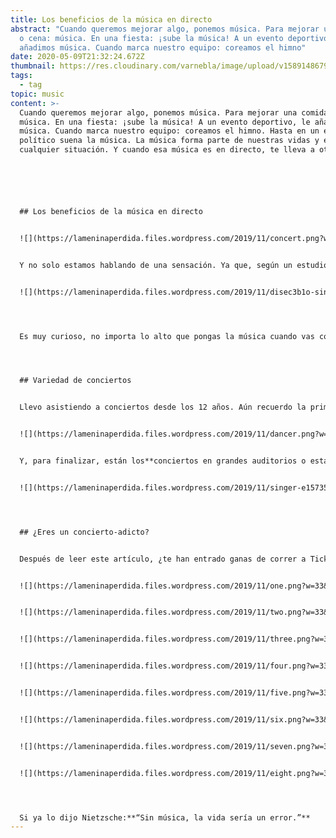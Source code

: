```yaml
---
title: Los beneficios de la música en directo
abstract: "Cuando queremos mejorar algo, ponemos música. Para mejorar una comida
  o cena: música. En una fiesta: ¡sube la música! A un evento deportivo, le
  añadimos música. Cuando marca nuestro equipo: coreamos el himno"
date: 2020-05-09T21:32:24.672Z
thumbnail: https://res.cloudinary.com/varnebla/image/upload/v1589148679/audience-868074_1280_zge3nt.jpg
tags:
  - tag
topic: music
content: >-
  Cuando queremos mejorar algo, ponemos música. Para mejorar una comida o cena:
  música. En una fiesta: ¡sube la música! A un evento deportivo, le añadimos
  música. Cuando marca nuestro equipo: coreamos el himno. Hasta en un encuentro
  político suena la música. La música forma parte de nuestras vidas y enriquece
  cualquier situación. Y cuando esa música es en directo, te lleva a otro nivel.






  ## Los beneficios de la música en directo


  ![](https://lameninaperdida.files.wordpress.com/2019/11/concert.png?w=101&h=101)La música en directo tiene algo difícil de describir que empieza mucho antes de la asistencia al concierto, mucho antes de estar en la cola y mucho antes de, tan si quiera, comprar las entradas. Esa emoción, ese “no sé qué que qué se yo” empieza en el momento en que escuchas la primera canción del que, sin saberlo, se convertirá en tu grupo favorito. No recuerdas lo que sentiste la primera vez que los escuchaste, pero, sin saberlo, desde ese momento**has querido cantar sus canciones en las primeras filas de todos sus conciertos**.


  Y no solo estamos hablando de una sensación. Ya que, según un estudio de la Universidad de Deakin (Australia), ir a conciertos te hace más feliz. Para “[If you’re happy and you know it: Music engagement and subjective wellbeing](https://journals.sagepub.com/doi/10.1177/0305735616659552)”, que es el nombre del estudio, se entrevistó a más de 1000 personas y se demostró que aquellos que asisten a conciertos tienen**un nivel de satisfacción mayor en su vida**.


  ![](https://lameninaperdida.files.wordpress.com/2019/11/disec3b1o-sin-tc3adtulo.png?w=539&h=539)




  Es muy curioso, no importa lo alto que pongas la música cuando vas conduciendo (y cantas como si te estuvieras jugando tu estancia en la Academia), nada se compara a la sensación de escuchar las voces de miles de personas cantando contigo, marcando el ritmo con los pies y levantando los brazos al cielo mientras el grupo está tocando sobre el escenario.




  ## Variedad de conciertos


  Llevo asistiendo a conciertos desde los 12 años. Aún recuerdo la primera vez que fui a uno: era verano y fue en la playa. Se trataba del**típico concierto gratuito**que el Ayuntamiento organiza para dar vida a la ciudad en verano, donde el cantante es alguien que quiere volver a estar en el panorama musical. Es pensar en aquellos conciertos y me veo a mi subida a los hombros de mi madre, a quien no le importaba pasarse el día siguiente con dolor de espalda: lo importante era que yo disfrutara al máximo del espectáculo. Les siguieron los**conciertos de la Fiesta Mayor**de mi ciudad, donde el presupuesto era algo más elevado y el cantante incluso aún sonaba en la radio. Recuerdo con cariño esos primeros conciertos, donde lo que importaba era dejarte la voz con tus amigos aunque no conocieras la canción y, una vez acabado, llamada a tus padres para pedirles que, por favor, te dejaran una horita más para poder ir a la feria.


  ![](https://lameninaperdida.files.wordpress.com/2019/11/dancer.png?w=118&h=118)En verano, visita obligada al pueblo, donde el**momento álgido de las fiestas patronales**eran las tres noches de concierto, protagonizados por orquestas con nombres como “Orquesta Pecado” o “Tentación”. Hay que ponerse en contexto: son las fiestas de tu pueblo, vuelves a ver a la familia y te reencuentras con amigos que solo ves de año en año. El plan mejor para tu noche es pedir una cerveza en la barra y bailar toda la noche los “temazos de una vida”, no faltan: Amaral, Paquito el Chocolatero, Estopa, Fito y Fitipaldis e, incluso, algunas orquestas se arrancan con el reaggeton más actual. Seguramente todos aquellos que tenéis un pueblo al que volvéis cada año os habéis visualizado en medio de la plaza dándolo todo mientras, de fondo, el sol empieza a despuntar.


  Y, para finalizar, están los**conciertos en grandes auditorios o estadios de fútbol**. Esos conciertos para los que vas ahorrando durante meses, porque no podrías permitirte perdértelos. En mi caso, he tenido el placer de ver a[Coldplay](https://www.youtube.com/watch?v=0MXiBqgqDeI)tocando en el Estadio Olímpico Lluís Companys (mayo 2016) y a[Foo Fighters en el Lollapalooza](https://www.youtube.com/watch?v=QlK3lGFsEgQ)de Berlín (septiembre 2017). También he asistido en tres ocasiones al Palau Sant Jordi de Barcelona para ver tocar a[Fito y Fitipaldis](https://www.youtube.com/watch?v=m3acmB888SY)(en 2010, 2014 y 2018). En ese mismo recinto, he visto dos veces a[Pablo Alborán](https://www.youtube.com/watch?v=JVfHQ6705EE)(en 2015 y 2018) junto a mi madre, mi amiga de la infancia Paqui y su madre. Estos conciertos los recuerdo con muchísimo cariño, porque**son momentos que atesoras siempre**: compartir una de tus grandes aficiones con personas a las que quieres tanto.


  ![](https://lameninaperdida.files.wordpress.com/2019/11/singer-e1573595770692.png?w=120&h=120)Pero, sin lugar a dudas, el año que más activa he estado en el panorama conciertos ha sido este último, ya que desde abril he asistido a 3 festivales: el**Cruïlla Primavera**del Poble Espanyol de Barcelona, el**Music Port Fest**en Puerto de Sagunto y el**Marenostrum Castle Park**en Fuengirola. Y, en todas las ocasiones, ha sido con la principal motivación de ver en directo a[IZAL](https://www.youtube.com/watch?v=gnTENXZc1jU&t=231s). De hecho, tanto en Barcelona como en Fuengirola, era entrada a concierto único. En el caso de P. de Sagunto, además de disfrutar como nunca de IZAL, pude escuchar en directo a grupos y cantantes que no conocía, como Carlos Sadness o Miss Cafeína, y pude volver a ver a Rayden, a quien había visto tocar en una pequeña sala de Barcelona hace años.**Próximamente**os hablaré de estos festivales: ubicación, organización, ambiente… ¡y os daré consejos por si estáis pensando asistir en futuras ediciones!




  ## ¿Eres un concierto-adicto?


  Después de leer este artículo, ¿te han entrado ganas de correr a Ticketmaster y ver la oferta de conciertos actual? ¿Has revivido el último concierto en el que te dejaste la voz y te mueres de ganas de repetir? ¿Quieres saber si tú también eres un fanático de los conciertos? Si te sientes identificado al menos con 5 de estas afirmaciones, no lo dudes,**¡ERES FAN!**


  ![](https://lameninaperdida.files.wordpress.com/2019/11/one.png?w=33&h=33)Cuando sospechas que tu grupo favorito va a anunciar una nueva gira, lo sigues en todas las RRSS (hasta activas las notificaciones![🔔](https://s0.wp.com/wp-content/mu-plugins/wpcom-smileys/twemoji/2/svg/1f514.svg)), atento al momento en el que anuncien el inicio de la venta de entradas.


  ![](https://lameninaperdida.files.wordpress.com/2019/11/two.png?w=33&h=33)Media hora antes de la venta, tú estás bien preparado en el portal de compra de entradas con, al menos, dos dispositivos![💻](https://s0.wp.com/wp-content/mu-plugins/wpcom-smileys/twemoji/2/svg/1f4bb.svg)![📱](https://s0.wp.com/wp-content/mu-plugins/wpcom-smileys/twemoji/2/svg/1f4f1.svg), no vaya a ser que uno se te cuelgue y te quedes sin tus ansiadas entradas.


  ![](https://lameninaperdida.files.wordpress.com/2019/11/three.png?w=33&h=33)Los meses antes al concierto escuchas mil veces todas las canciones![🎶](https://s0.wp.com/wp-content/mu-plugins/wpcom-smileys/twemoji/2/svg/1f3b6.svg). En ocasiones, el resto de grupos dejan de existir para ti, la concentración está claramente dirigida a ser el fan nº 1.


  ![](https://lameninaperdida.files.wordpress.com/2019/11/four.png?w=33&h=33)Tienes una cuenta atrás bien presente y, a medida que se acerca la fecha, sufres por cualquier imprevisto![🤷🏻‍♂️](https://s0.wp.com/wp-content/mu-plugins/wpcom-smileys/twemoji/2/svg/1f937-1f3fb-200d-2642-fe0f.svg)que pueda llevar a la cancelación del concierto/festival.


  ![](https://lameninaperdida.files.wordpress.com/2019/11/five.png?w=33&h=33)Durante el concierto, te molesta ver que la gente de tu alrededor no baila![👯‍♀️](https://s0.wp.com/wp-content/mu-plugins/wpcom-smileys/twemoji/2/svg/1f46f-200d-2640-fe0f.svg)y, lo que es peor, ¡que solo se sabe una canción!


  ![](https://lameninaperdida.files.wordpress.com/2019/11/six.png?w=33&h=33)Has asistido a conciertos en salas pequeñas, grandes auditorios o incluso en estadios de fútbol, y sabes encontrar matices que te hacen apreciar cada uno de los lugares de forma especial![💕](https://s0.wp.com/wp-content/mu-plugins/wpcom-smileys/twemoji/2/svg/1f495.svg).


  ![](https://lameninaperdida.files.wordpress.com/2019/11/seven.png?w=34&h=34)Te molesta lo caras que son a veces las entradas![🤑](https://s0.wp.com/wp-content/mu-plugins/wpcom-smileys/twemoji/2/svg/1f911.svg), pero prefieres dejar de disfrutar de otras cosas e invertir el dinero en la experiencia concierto, incluso aunque ya hayas ido a ver a ese grupo/cantante.


  ![](https://lameninaperdida.files.wordpress.com/2019/11/eight.png?w=33&h=33)Tus amigos no tienen que avisarte de que tu grupo favorito ha sacado nueva fecha de concierto porque saben, con total seguridad, que ya hace semanas que tienes las entradas compradas![🎟](https://s0.wp.com/wp-content/mu-plugins/wpcom-smileys/twemoji/2/svg/1f39f.svg)![🎤](https://s0.wp.com/wp-content/mu-plugins/wpcom-smileys/twemoji/2/svg/1f3a4.svg).




  Si ya lo dijo Nietzsche:**“Sin música, la vida sería un error.”**
---
```


